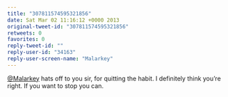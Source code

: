 ```yaml
---
title: "307811574595321856"
date: Sat Mar 02 11:16:12 +0000 2013
original-tweet-id: "307811574595321856"
retweets: 0
favorites: 0
reply-tweet-id: ""
reply-user-id: "34163"
reply-user-screen-name: "Malarkey"
---
```

<a href="https://twitter.com/Malarkey">@Malarkey</a> hats off to you sir, for quitting the habit. I definitely think you’re right. If you want to stop you can.
